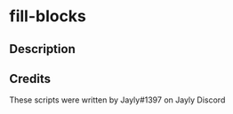 # fill-blocks

## Description


## Credits
These scripts were written by Jayly#1397 on Jayly Discord
